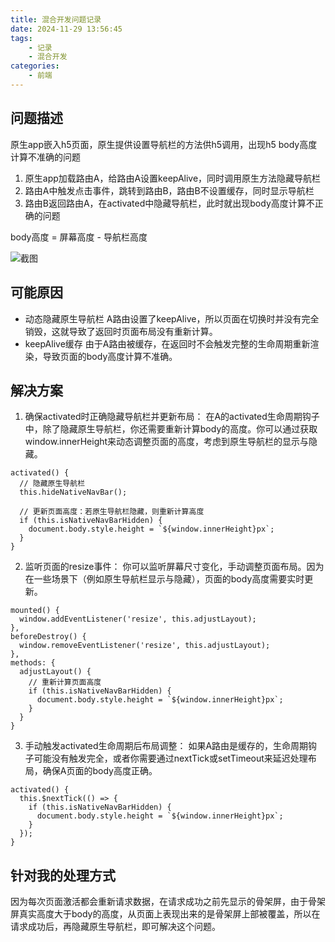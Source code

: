 ```yaml
---
title: 混合开发问题记录
date: 2024-11-29 13:56:45
tags:
	- 记录
	- 混合开发
categories:
	- 前端
---
```


## 问题描述

原生app嵌入h5页面，原生提供设置导航栏的方法供h5调用，出现h5 body高度计算不准确的问题

1. 原生app加载路由A，给路由A设置keepAlive，同时调用原生方法隐藏导航栏
2. 路由A中触发点击事件，跳转到路由B，路由B不设置缓存，同时显示导航栏
3. 路由B返回路由A，在activated中隐藏导航栏，此时就出现body高度计算不正确的问题

body高度 = 屏幕高度 - 导航栏高度

![截图](https://gitee.com/syy1101/image/raw/master/20241129.png)

## 可能原因

* 动态隐藏原生导航栏
A路由设置了keepAlive，所以页面在切换时并没有完全销毁，这就导致了返回时页面布局没有重新计算。
* keepAlive缓存
由于A路由被缓存，在返回时不会触发完整的生命周期重新渲染，导致页面的body高度计算不准确。

## 解决方案

1. 确保activated时正确隐藏导航栏并更新布局： 在A的activated生命周期钩子中，除了隐藏原生导航栏，你还需要重新计算body的高度。你可以通过获取window.innerHeight来动态调整页面的高度，考虑到原生导航栏的显示与隐藏。

```
activated() {
  // 隐藏原生导航栏
  this.hideNativeNavBar();
  
  // 更新页面高度：若原生导航栏隐藏，则重新计算高度
  if (this.isNativeNavBarHidden) {
    document.body.style.height = `${window.innerHeight}px`;
  }
}

```

2. 监听页面的resize事件： 你可以监听屏幕尺寸变化，手动调整页面布局。因为在一些场景下（例如原生导航栏显示与隐藏），页面的body高度需要实时更新。

```
mounted() {
  window.addEventListener('resize', this.adjustLayout);
},
beforeDestroy() {
  window.removeEventListener('resize', this.adjustLayout);
},
methods: {
  adjustLayout() {
    // 重新计算页面高度
    if (this.isNativeNavBarHidden) {
      document.body.style.height = `${window.innerHeight}px`;
    }
  }
}

```

3. 手动触发activated生命周期后布局调整： 如果A路由是缓存的，生命周期钩子可能没有触发完全，或者你需要通过nextTick或setTimeout来延迟处理布局，确保A页面的body高度正确。

```
activated() {
  this.$nextTick(() => {
    if (this.isNativeNavBarHidden) {
      document.body.style.height = `${window.innerHeight}px`;
    }
  });
}
```

## 针对我的处理方式

因为每次页面激活都会重新请求数据，在请求成功之前先显示的骨架屏，由于骨架屏真实高度大于body的高度，从页面上表现出来的是骨架屏上部被覆盖，所以在请求成功后，再隐藏原生导航栏，即可解决这个问题。

